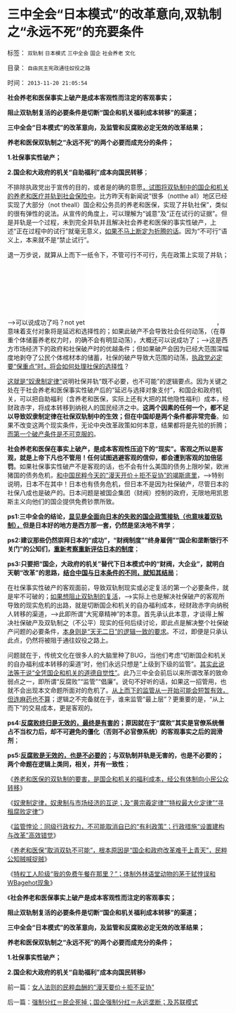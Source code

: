 # 三中全会“日本模式”的改革意向,双轨制之“永远不死”的充要条件

标签： `双轨制` `日本模式` `三中全会` `国企` `社会养老` `文化` 

目录： `自由民主宪政通往奴役之路`

时间： `2013-11-20 21:05:54`

**社会养老和医保事实上破产是成本客观性而注定的客观事实；**

**阻止双轨制复活的必要条件是切断“国企和机关福利成本转移”的渠道；**

**三中全会“日本模式”的改革意向，及监管和反腐败必定无效的改革结果；**

**养老和医保双轨制之“永远不死”的两个必要而成充分的条件；**

**1.社保事实性破产；**

**2.国企和大政府的机关“自助福利”成本向国民转移**；

不排除执政党出于宣传的目的，或者是的确的意愿[，试图将双轨制中的国企和机关的养老和医疗并轨到社会保险中](../../../2013/11/14/改革十年多来寸步难行，因为民粹公知们贼喊捉贼.md)。比方昨天有新闻说“很多（notthe all）地区已经实现了大部分（not theall）国企和公务员的养老和医保，实现了并轨社保”，类似的很有弹性的说法。从宣传的角度上，可以理解为“诚意”及“正在试行的证据”。但是并轨是一个过程，未到完全并轨并且解决社会养老和医保的事实性破产，上述“正在过程中的试行”就毫无意义，[如果不马上断定为折腾的话](../../../2013/11/8/奴隶制定律，奴隶制与市场经济的互逆.md)。因为“不可行”语义上，本来就不是“禁止试行”。

退一万步说，就算从上而下一纸令下，不管可行不可行，先在政策上实现了并轨；——>可以说成功了吗？not yet![如果社会养老和医保在事实上是破产的](../../../2013/11/1/“为民请命”的民粹公知，对民主进程最根本的背叛.md)，意味着支付对象将是延迟和选择性的；如果此破产不会导致社会任何动荡，（在尊重个体储蓄养老权力时，的确不会有明显动荡），大概还可以说成功了；——>这是西方市场经济下的政府和社保破产时的优越条件；但如果破产会因为已经大范围深幅度地剥夺了公民个体棺材本的储蓄，社保的破产导致大范围的动荡，[执政党必定要“保重点”时，将会如何处理社保的选择性](../../../2013/11/6/养老和医保双轨制的剖析：反不掉，也不必反；.md)？

[这就是“奴隶制定律”](../../../2013/11/13/中国改革现状的坏消息和前景的好消息.md)说明社保并轨“既不必要，也不可能”的逻辑要点。因为关键之处在于社会养老和医保事实性破产后的“延迟与选择对象支付”，和国企和政府机关，可以把自助福利（含养老和医保，实际上还有大把的其他隐性福利）成本，经财政赤字，将成本转移到纳税人的国民经济之中。**这两个因素的任何一个，都不足以导致奴隶制定律在社保双轨制中的生效；但在中国却是两个条件都非常完备**。如果不改变这两个现实条件，无论中央改革政策如何本意，结果都将是先验的折腾；[而第一个破产条件是不可克服的](../../../2013/11/4/明确社会养老金破产后几种折腾的“解决方案”.md)。

**社会养老和医保在事实上破产，是成本客观性压迫下的“现实”。客观之所以是客观，就是上帝下凡也不管用！任何试图逃避客观的信仰，都会遭到客观的加倍惩罚**。如果社保事实性破产不是客观的话，也不会有什么美国的债务上限吵架，欧洲猪国的债务危机，[和中国民粹今天的“漫天开价＋拒不妥协”的竭斯底里](../../../2013/11/17/社会主义制度中的特权最大化定律,茅于轼悖误和WBagehot现象.md)，——>特别说明，日本不在其中！日本也有债务危机，但日本不是因为社保破产，尽管日本的社保八成也是破产的。日本问题是被国企集团（财阀）控制的政府，无限地用凯恩斯主义向他们的国企提供免费钞票所致。

**ps1:三中全会的结论，[显见是全面向日本的失败的国企政策接轨（也意味着双轨制），](../../../2012/4/16/德国模式与日本模式不可调和；及最理想的经济模式.md)但是日本好的地方是西方那一套，仍然是坚决地不肯学**；

**ps2:建议那些仍然崇拜日本的“成功”，“财阀制度”“终身雇佣”“国企和垄断银行不关门”的公知们，[重新考察重新评估日本的制度](../../../2012/4/16/日本株式会社，终身雇佣和中小企业的真相.md)**；

**ps3:只要把“国企，大政府的机关”替代下日本模式中的“财阀，大企业”，就明白天朝“改革”的思路，[结合中国与日本条件的不同，就知其结局](../../../2012/4/9/日本模式是看上去成功的失败.md)**；

在社保事实性破产的客观面前，导致双轨制现实或必定复活的第一个必要条件，就是牢不可破的；[如果想阻止双轨制的复活](../../../2009/6/23/官民二元本质上“单位自治”.md)，——>实际上也是解决社保破产的客观所导致的现实危机的出路，就是切断国企和机关的自办福利成本，经财政赤字向纳税人转移的渠道，——>此即所谓“大宪章精神”的本意。首先承认此本意，才谈得上解决社保破产及双轨制之（不公平）现实的任何后续讨论，即此点是解决整个社保破产问题的必要条件，[本身则是“天无二日”的逻辑一致的要求](../../../2012/3/14/天无二日的科学和哲学信仰的“整体性”.md)。不过，即便是只承认此点，仍然将被阻于通往奴役之路上。

问题就在于，传统文化在很多人的大脑里种了BUG，当他们考虑“切断国企和机关的自办福利成本转移的渠道”时，他们永远只想是“上级到下级的监管”。[其实此说法等于说“全凭国企和机关的道德自觉性”](../../../2013/11/11/监管悖论：同级行政权力，不可能取消自已的“有利政策”.md)。此乃三中全会前后以来所谓改革的致命弱点之一，即所谓“反腐败”“监管”“倡廉”。说句不好听的话，如果这一招管用，也就不会出现本文命题所面对的危机了。[从上而下的监管从一开始可能会短暂有效，但连麻药也不算](../../../2009/3/19/皇权政治的文官集团之等级制度和腐败的关系.md)；逻辑之不完备就在于，谁来监管“最上层”？更重要的是，“从上而下”的交易成本，更是客观的。

**ps4:[反腐败终归是无效的，最终是有害的](../../../2013/2/4/反腐败或是冬天里“好一棚大烟火”.md)；原因就在于“腐败”其实是官僚系统僭占不当权力后，却不可避免的僵化（否则不必官僚系统）的客观事实之后的润滑剂**；

**ps5:[反腐败是无效的，也是不必要的](../../../2013/2/3/有中国特色的科斯定理，公有制最大的癌灶不是腐败.md)；与双轨制并轨是无害的，也是不必要的；两个命题在逻辑上类同，相关，并有一致性**；

《[养老和医保的双轨制的要害，是国企和机关的福利成本，经公有体制向小民公众转移](../../../2013/11/6/养老和医保双轨制的剖析：反不掉，也不必反；.md)》

《[奴隶制定律，奴隶制与市场经济的互逆；及“黄宗羲定律”“特权最大化定律”“寻租腐败定律”](../../../2013/11/8/奴隶制定律，奴隶制与市场经济的互逆.md)》

《[监管悖论：同级行政权力，不可能取消自已的“有利政策”；行政措施“设置建构与改革”高效错觉](../../../2013/11/11/监管悖论：同级行政权力，不可能取消自已的“有利政策”.md)》

《[养老和医保“取消双轨不可能”，根本原因是“国企和政府改革难于上青天”，民粹公知贼喊捉贼](../../../2013/11/14/改革十年多来寸步难行，因为民粹公知们贼喊捉贼.md)》

《[特权工人阶级“我的免费午餐在那里？”；体制外林语堂动物的茅于轼悖误和WBagehot现象](../../../2013/11/17/社会主义制度中的特权最大化定律,茅于轼悖误和WBagehot现象.md)》

《**社会养老和医保事实上破产是成本客观性而注定的客观事实；**

**阻止双轨制复活的必要条件是切断“国企和机关福利成本转移”的渠道；**

**三中全会“日本模式”的改革意向，及监管和反腐败必定无效的改革结果；**

**养老和医保双轨制之“永远不死”的两个必要而成充分的条件；**

**1.社保事实性破产；**

**2.国企和大政府的机关“自助福利”成本向国民转移**》



前一篇：[女人法则的民粹血酬的“漫天要价＋拒不妥协”](../../../2013/11/20/女人法则的民粹血酬的“漫天要价＋拒不妥协”.md)

后一篇：[强制分红＝民企死掉；国企强制分红＝永远垄断；及苏联模式](../../../2013/11/20/强制分红＝民企死掉；国企强制分红＝永远垄断；及苏联模式.md)